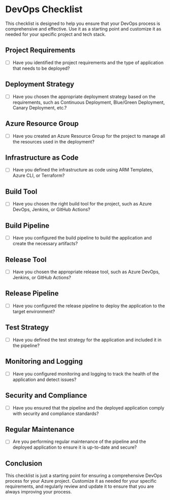 # DevOps Checklist

This checklist is designed to help you ensure that your DevOps process is comprehensive and effective. Use it as a starting point and customize it as needed for your specific project and tech stack.

## Project Requirements

- [ ] Have you identified the project requirements and the type of application that needs to be deployed?

## Deployment Strategy

- [ ] Have you chosen the appropriate deployment strategy based on the requirements, such as Continuous Deployment, Blue/Green Deployment, Canary Deployment, etc.?

## Azure Resource Group

- [ ] Have you created an Azure Resource Group for the project to manage all the resources used in the deployment?

## Infrastructure as Code

- [ ] Have you defined the infrastructure as code using ARM Templates, Azure CLI, or Terraform?

## Build Tool

- [ ] Have you chosen the right build tool for the project, such as Azure DevOps, Jenkins, or GitHub Actions?

## Build Pipeline

- [ ] Have you configured the build pipeline to build the application and create the necessary artifacts?

## Release Tool

- [ ] Have you chosen the appropriate release tool, such as Azure DevOps, Jenkins, or GitHub Actions?

## Release Pipeline

- [ ] Have you configured the release pipeline to deploy the application to the target environment?

## Test Strategy

- [ ] Have you defined the test strategy for the application and included it in the pipeline?

## Monitoring and Logging

- [ ] Have you configured monitoring and logging to track the health of the application and detect issues?

## Security and Compliance

- [ ] Have you ensured that the pipeline and the deployed application comply with security and compliance standards?

## Regular Maintenance

- [ ] Are you performing regular maintenance of the pipeline and the deployed application to ensure it is up-to-date and secure?

## Conclusion

This checklist is just a starting point for ensuring a comprehensive DevOps process for your Azure project. Customize it as needed for your specific requirements, and regularly review and update it to ensure that you are always improving your process.
